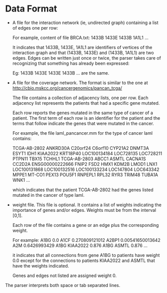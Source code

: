 # Data Format


- A file for the interaction network (ie, undirected graph) containing a
  list of edges one per row:

  For example, content of file BRCA.txt:
  1433B 1433E 
  1433B 1A1L1
  ...

  It indicates that 1433B, 1433E, 1A1L1 are identifiers of vertices of the
  interaction graph and that (1433B, 1433E) and (1433B, 1A1L1) are two
  edges. Edges can be written just once or twice, the parser 
  takes care of recognizing that something has already been expressed: 
   
  Eg: 
   1433B 1433E 
   1433E 1433B 
   ...
  are the same.



- A file for the coverage network. The format is similar to the one at
  http://cbio.mskcc.org/cancergenomics/pancan_tcga/

  The file contains a collection of adjacency lists, one per row. Each
  adjacency list represents the patients that had a specific gene
  mutated.
  
  Each row reports the genes mutated in the same type of cancer of a
  patient. The first term of each row is an identifier for the patient
  and the terms that follow indicate the genes that were mutated in the
  cancer.
 
  For example, the file laml_pancancer.mm for the type of cancer laml contains:

  TCGA-AB-2802    ANKRD30A        C20orf24        C6orf10 CYP21A2 DNMT3A  ESYT1   IDH1    KIAA2022        KRT18P40
        LOC100134184    LOC728135       LOC728211       PTPN11  TBX15   TCHHL1
  TCGA-AB-2803    ABCC1   ASMTL   CACNA1S CC2D2A  ENSG00000222666 FNIP2   FSD2    HMX1    KDM2B   LMOD1   LNX1    LOC100131868    LOC100132516    LOC100133234    LOC147804       LOC643342       MPPE1   MT-CO1  PEX13   POU5F1  RNPEPL1 RPL32   RYR3    TRIM48  TUBA1A  WNK1
  ...
  
  
  which indicates that the patient TCGA-AB-2802 had the genes listed
  mutated in the cancer of type laml.
    
  
- weight file. This file is optional. It contains a list of weights
  indicating the importance of genes and/or edges. Weights must be from
  the interval [0,1].

  Each row of the file contains a gene or an edge plus the corresponding
  weight.

  For example:
  A1BG    0.0
  A1CF    0.270809121012
  A2BP1   0.00541650013642
  A2M     0.6426993429
  A1BG KIAA2022 0.876
  A1BG ASMTL 0.876
  ...
 
  it indicates that all connections from gene A1BG to patients have
  weight 0.0 except for the connections to patients KIAA2022 and ASMTL
  that have the weights indicated. 

  Genes and edges not listed are assigned weight 0.



The parser interprets both space or tab separated lines.
